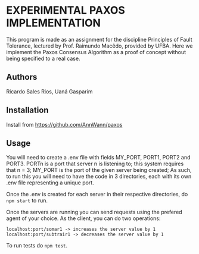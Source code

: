 # EXPERIMENTAL PAXOS IMPLEMENTATION

This program is made as an assignment for the discipline Principles of Fault Tolerance, lectured by Prof. Raimundo Macêdo, provided by UFBA. Here we implement the Paxos Consensus Algorithm as a proof of concept without being specified to a real case. 

## Authors

Ricardo Sales Rios, Uaná Gasparim

## Installation

Install from https://github.com/AnnWann/paxos

## Usage

You will need to create a .env file with fields MY_PORT, PORT1, PORT2 and PORT3. PORTn is a port that server n is listening to; this system requires that n = 3; MY_PORT is the port of the given server being created; As such, to run this you will need to have the code in 3 directories, each with its own .env file representing a unique port. 

Once the .env is created for each server in their respective directories, do `npm start` to run. 

Once the servers are running you can send requests using the prefered agent of your choice. As the client, you can do two operations: 

    localhost:port/somar1 -> increases the server value by 1
    localhost:port/subtrair1 -> decreases the server value by 1

To run tests do `npm test`. 





